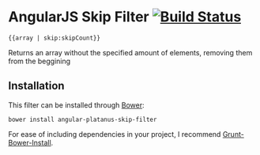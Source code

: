 # AngularJS Skip Filter [![Build Status](https://travis-ci.org/angular-platanus/skip-filter.png?branch=master)](https://travis-ci.org/angular-platanus/skip-filter)

    {{array | skip:skipCount}}

Returns an array without the specified amount of elements, removing them from the beggining

## Installation
This filter can be installed through [Bower](http://twitter.github.io/bower):

    bower install angular-platanus-skip-filter

For ease of including dependencies in your project, I recommend [Grunt-Bower-Install](https://github.com/stephenplusplus/grunt-bower-install).
